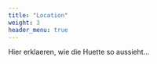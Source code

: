 ```yaml
---
title: "Location"
weight: 3
header_menu: true
---
```


Hier erklaeren, wie die Huette so aussieht...
